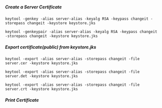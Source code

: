 ##### Create a Server Certificate
    
    keytool -genkey -alias server-alias -keyalg RSA -keypass changeit -storepass changeit -keystore keystore.jks

    keytool -genkeypair -alias server-alias -keyalg RSA -keypass changeit -storepass changeit -keystore keystore.jks

##### Export certificate(public) from keystore.jks

    keytool -export -alias server-alias -storepass changeit -file server.cer -keystore keystore.jks
    
    keytool -export -alias server-alias -storepass changeit -file server.det -keystore keystore.jks
     
    keytool -export -alias server-alias -storepass changeit -file server.crt -keystore keystore.jks

##### Print Certificate
